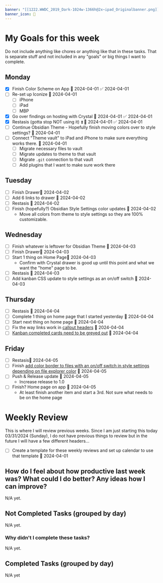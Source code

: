 ```yaml
---
banner: "[[1222.WWDC_2019_Dark-1024w-1366h@2x~ipad_Originalbanner.png]]"
banner_icon: 🥇
---
```

# My Goals for this week
Do not include anything like chores or anything like that in these tasks. That is separate stuff and not included in any "goals" or big things I want to complete.
## Monday
- [x] Finish Color Scheme on App 📅 2024-04-01 ✅ 2024-04-01
- [ ] Re-set up Iconize 📅 2024-04-01 
	- [ ] iPhone
	- [ ] iPad
	- [ ] MBP
- [x] Go over findings on hosting with Crystal 📅 2024-04-01 ✅ 2024-04-01
- [x] Restasis (gotta stop NOT using it) ⏫ 📅 2024-04-01 ✅ 2024-04-01
- [ ] Continue Obsidian Theme - Hopefully finish moving colors over to style settings? 📅 2024-04-01 
- [ ] Connect "Theme vault" to iPad and iPhone to make sure everything works there. 📅 2024-04-01 
	- [ ] Migrate necessary files to vault
	- [ ] Migrate updates to theme to that vault
	- [ ] Migrate `.git` connection to that vault
	- [ ] Add plugins that I want to make sure work there
## Tuesday
- [ ] Finish Drawer📅 2024-04-02 
- [ ] Add 6 links to drawer 📅 2024-04-02 
- [ ] Restasis 📅 2024-04-02 
- [ ] Finish (hopefully?) Obsidian Style Settings color updates 📅 2024-04-02 
	- Move all colors from theme to style settings so they are 100% customizable.

## Wednesday
- [ ] Finish whatever is leftover for Obsidian Theme 📅 2024-04-03 
- [ ] Finish Drawer📅 2024-04-03 
- [ ] Start 1 thing on Home Page📅 2024-04-03 
	- Confirm with Crystal drawer is good up until this point and what we want the "home" page to be.
- [ ] Restasis 📅 2024-04-03 
- [ ] Add kanban CSS update to style settings as an on/off switch 📅 2024-04-03 

## Thursday
- [ ] Restasis 📅 2024-04-04 
- [ ] Complete 1 thing on home page that I started yesterday 📅 2024-04-04 
- [ ] Start next thing on home page 📅 2024-04-04 
- [ ] Fix the way links work in [callout headers](https://github.com/DudeThatsErin/Moonstone/issues/1) 📅 2024-04-04 
- [ ] [Kanban completed cards need to be greyed out](https://github.com/DudeThatsErin/Moonstone/issues/4) 📅 2024-04-04 
## Friday
- [ ] Restasis📅 2024-04-05 
- [ ] Finish [add color border to files with an on/off switch in style settings depending on file explorer color](https://github.com/DudeThatsErin/Moonstone/issues/2) 📅 2024-04-05 
- [ ] Push & Release update 📅 2024-04-05 
	- Increase release to 1.0
- [ ] Finish? Home page on app 📅 2024-04-05 
	- At least finish another item and start a 3rd. Not sure what needs to be on the home page

# Weekly Review
This is where I will review previous weeks. Since I am just starting this today 03/31/2024 (Sunday), I do not have previous things to review but in the future I will have a few different headers...
- [ ] Create a template for these weekly reviews and set up calendar to use that template 📅 2024-04-01 
## How do I feel about how productive last week was? What could I do better? Any ideas how I can improve?
N/A yet.
## Not Completed Tasks (grouped by day)
N/A yet.
### Why didn't I complete these tasks?
N/A yet.
## Completed Tasks (grouped by day)
N/A yet
